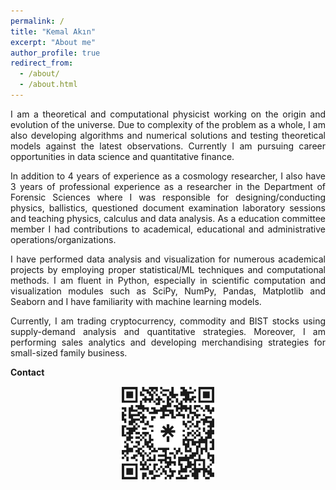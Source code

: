 ```yaml
---
permalink: /
title: "Kemal Akın"
excerpt: "About me"
author_profile: true
redirect_from: 
  - /about/
  - /about.html
---
```


<p align="justify">
I am a theoretical and computational physicist working on the origin and evolution of the universe. Due to complexity of the problem as a whole, I am also developing algorithms and numerical solutions and testing theoretical models against the latest observations. Currently I am pursuing career opportunities in data science and quantitative finance.
</p>

<p align="justify">
In addition to 4 years of experience as a cosmology researcher, I also have 3 years of professional experience as a researcher in the Department of Forensic Sciences where I was responsible for designing/conducting physics, ballistics, questioned document examination laboratory sessions and teaching physics, calculus and data analysis. As a education committee member I had contributions to academical, educational and administrative operations/organizations.
</p>

<p align="justify">
I have performed data analysis and visualization for numerous academical projects by employing proper statistical/ML techniques and computational methods. I am fluent in Python, especially in scientific computation and visualization modules such as SciPy, NumPy, Pandas, Matplotlib and Seaborn and I have familiarity with machine learning models.
</p>

<p align="justify">
Currently, I am trading cryptocurrency, commodity and BIST stocks using supply-demand analysis and quantitative strategies. Moreover, I am performing sales analytics and developing merchandising strategies for small-sized family business.
</p>

**Contact**

<p align = center>
<img src="https://raw.githubusercontent.com/Kemalakin/kemalakin.github.io/872542ca65f1c53eb1a7fd4297f7e2bfe58f5986/images/kemalakin.svg" width="150" alt="Scan to connect" >
</p>


<!--
$$

bundle exec jekyll serve

\begin{align*}
R_{\mu \nu} - \dfrac{1}{2}R g_{\mu \nu} = \dfrac{8 \pi G}{c^4} T_{\mu \nu}
\end{align*}
$$
-->

<p align = center>
<script src="https://apps.elfsight.com/p/platform.js" defer></script>
<div class="elfsight-app-4f5b0d48-7765-498b-ade7-fbf675e906a3"></div>
</p>
  



<!--

## 📺 Talks on YouTube [TR]

- [Inflation in Scalar-Tensor Theories of Gravitation](https://www.youtube.com/watch?v=qY57ptmequE&list=PL23uNIuuSqCIDCQCOXHiNVPXMQ9auzxqI&index=3)
- [Cosmology: Fundamental Observations and Cosmic Dynamics](https://www.youtube.com/watch?v=jf2ufe3by9U&list=PL23uNIuuSqCIDCQCOXHiNVPXMQ9auzxqI&index=2)
- [Document Preparation with LaTeX](https://www.youtube.com/watch?v=7xDRiVObuF4&list=PL23uNIuuSqCIDCQCOXHiNVPXMQ9auzxqI&index=1)
- [Bibliography Management with Mendeley](https://www.youtube.com/watch?v=sk9UYmUwfB4&list=PLmq86vD98cHLb4zneGX-zH1E5cde1_eoa&index=5)

-->
